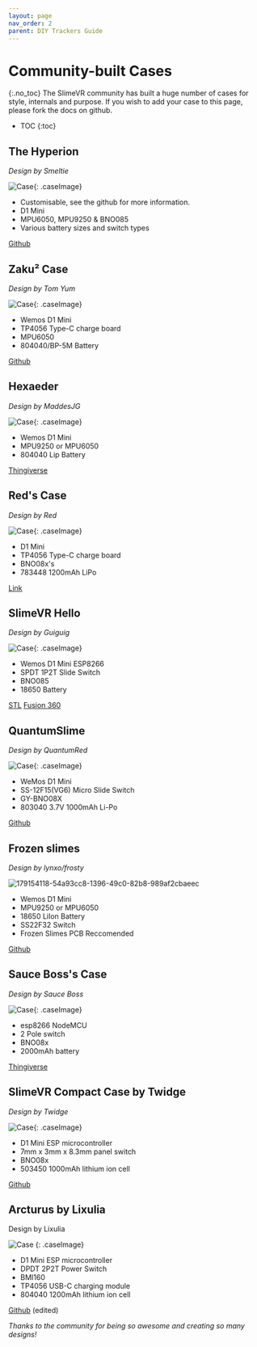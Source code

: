 ```yaml
---
layout: page
nav_order: 2
parent: DIY Trackers Guide
---
```


# Community-built Cases
{:.no_toc}
The SlimeVR community has built a huge number of cases for style, internals and purpose. If you wish to add your case to this page, please fork the docs on github.

* TOC
{:toc}

## The Hyperion
*Design by Smeltie*

![Case](https://camo.githubusercontent.com/3833825c0d85db1f5f6bf5606a9e44e38a35e08e41930867164a9b90ac31f1bc/68747470733a2f2f692e696d6775722e636f6d2f39764466594a442e676966){: .caseImage}

* Customisable, see the github for more information.
* D1 Mini
* MPU6050, MPU9250 & BNO085
* Various battery sizes and switch types

[Github](https://github.com/Smeltie/Hyperion)

## Zaku² Case
*Design by Tom Yum*

![Case](../assets/img/Zaku2_gif.gif){: .caseImage}

* Wemos D1 Mini
* TP4056 Type-C charge board
* MPU6050
* 804040/BP-5M Battery


[Github](https://github.com/TomYumVR/Zaku2)


## Hexaeder
*Design by MaddesJG*

![Case](https://cdn.thingiverse.com/assets/a0/48/2e/73/d8/featured_preview_SlimeVR_Case_V1.8.png){: .caseImage}

* Wemos D1 Mini
* MPU9250 or MPU6050
* 804040 Lip Battery

[Thingiverse](https://www.thingiverse.com/thing:5140456)

## Red's Case
*Design by Red*

![Case](../assets/img/redCase.jpg){: .caseImage}

* D1 Mini
* TP4056 Type-C charge board
* BNO08x's
* 783448 1200mAh LiPo

[Link](../assets/cases/RedSlimeBasic.zip)

## SlimeVR Hello
*Design by Guiguig*

![Case](../assets/img/SlimeVRHello.png){: .caseImage}

* Wemos D1 Mini ESP8266
* SPDT 1P2T Slide Switch
* BNO085
* 18650 Battery

[STL](../assets/cases/SlimeVR_Hello_STL.zip)
[Fusion 360](../assets/cases/SlimeVR_Hello_v13.f3d)

## QuantumSlime
*Design by QuantumRed*

![Case](https://github.com/Quantum-Red/QuantumSlimes/raw/main/Misc/V4%20Rendered%20Picture.png){: .caseImage}

* WeMos D1 Mini
* SS-12F15(VG6) Micro Slide Switch
* GY-BNO08X 
* 803040 3.7V 1000mAh Li-Po

[Github](https://github.com/Quantum-Red/QuantumSlimes/releases/tag/V4)

## Frozen slimes
*Design by lynxo/frosty*

![179154118-54a93cc8-1396-49c0-82b8-989af2cbaeec](https://user-images.githubusercontent.com/98719680/181609394-5cf60c34-76c2-4943-aac9-5806e695c1ea.jpg)


* Wemos D1 Mini
* MPU9250 or MPU6050
* 18650 LiIon Battery
* SS22F32 Switch
* Frozen Slimes PCB Reccomended

[Github](https://github.com/frosty6742/frozen-slimes)



## Sauce Boss's Case
*Design by Sauce Boss*

![Case](../assets/img/sauceBossCase.png){: .caseImage}

* esp8266 NodeMCU
* 2 Pole switch
* BNO08x
* 2000mAh battery

[Thingiverse](https://www.thingiverse.com/thing:4872694)

## SlimeVR Compact Case by Twidge
*Design by Twidge*

![Case](https://github.com/TwidgeVR/slimevr_compact_case/raw/main/images/compact_case_display.jpg){: .caseImage}

* D1 Mini ESP microcontroller
* 7mm x 3mm x 8.3mm panel switch
* BNO08x
* 503450 1000mAh lithium ion cell

[Github](https://github.com/TwidgeVR/slimevr_compact_case)

## Arcturus by Lixulia
Design by Lixulia

![Case](https://github.com/Lixulia/Arcturus/blob/main/renderforarcturus.PNG) {: .caseImage}

* D1 Mini ESP microcontroller
* DPDT 2P2T Power Switch
* BMI160 
* TP4056 USB-C charging module
* 804040 1200mAh lithium ion cell

[Github](https://github.com/Lixulia/Arcturus) (edited)


*Thanks to the community for being so awesome and creating so many designs!*
